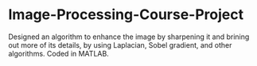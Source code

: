 # Image-Processing-Course-Project
Designed an algorithm to enhance the image by sharpening it and brining out more of its details, by using Laplacian, Sobel gradient, and other algorithms. Coded in MATLAB.
